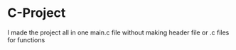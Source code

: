 # C-Project
I made the project all in one main.c file without making header file or .c files for functions
